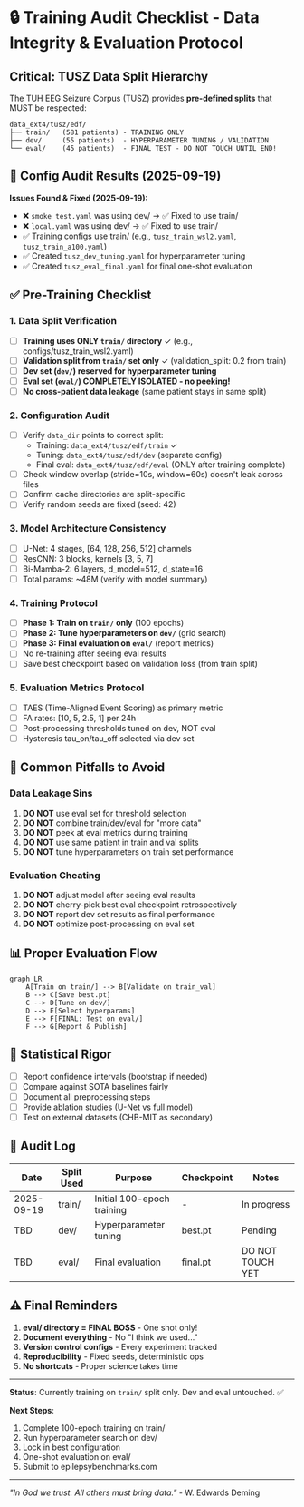 # 🔒 Training Audit Checklist - Data Integrity & Evaluation Protocol

## Critical: TUSZ Data Split Hierarchy

The TUH EEG Seizure Corpus (TUSZ) provides **pre-defined splits** that MUST be respected:

```
data_ext4/tusz/edf/
├── train/   (581 patients) - TRAINING ONLY
├── dev/     (55 patients)  - HYPERPARAMETER TUNING / VALIDATION
└── eval/    (45 patients)  - FINAL TEST - DO NOT TOUCH UNTIL END!
```

## 🔧 Config Audit Results (2025-09-19)

**Issues Found & Fixed (2025-09-19):**
- ❌ `smoke_test.yaml` was using dev/ → ✅ Fixed to use train/
- ❌ `local.yaml` was using dev/ → ✅ Fixed to use train/
- ✅ Training configs use train/ (e.g., `tusz_train_wsl2.yaml`, `tusz_train_a100.yaml`)
- ✅ Created `tusz_dev_tuning.yaml` for hyperparameter tuning
- ✅ Created `tusz_eval_final.yaml` for final one-shot evaluation

## ✅ Pre-Training Checklist

### 1. Data Split Verification
- [ ] **Training uses ONLY `train/` directory** ✓ (e.g., configs/tusz_train_wsl2.yaml)
- [ ] **Validation split from `train/` set only** ✓ (validation_split: 0.2 from train)
- [ ] **Dev set (`dev/`) reserved for hyperparameter tuning**
- [ ] **Eval set (`eval/`) COMPLETELY ISOLATED - no peeking!**
- [ ] **No cross-patient data leakage** (same patient stays in same split)

### 2. Configuration Audit
- [ ] Verify `data_dir` points to correct split:
  - Training: `data_ext4/tusz/edf/train` ✓
  - Tuning: `data_ext4/tusz/edf/dev` (separate config)
  - Final eval: `data_ext4/tusz/edf/eval` (ONLY after training complete)
- [ ] Check window overlap (stride=10s, window=60s) doesn't leak across files
- [ ] Confirm cache directories are split-specific
- [ ] Verify random seeds are fixed (seed: 42)

### 3. Model Architecture Consistency
- [ ] U-Net: 4 stages, [64, 128, 256, 512] channels
- [ ] ResCNN: 3 blocks, kernels [3, 5, 7]
- [ ] Bi-Mamba-2: 6 layers, d_model=512, d_state=16
- [ ] Total params: ~48M (verify with model summary)

### 4. Training Protocol
- [ ] **Phase 1: Train on `train/` only** (100 epochs)
- [ ] **Phase 2: Tune hyperparameters on `dev/`** (grid search)
- [ ] **Phase 3: Final evaluation on `eval/`** (report metrics)
- [ ] No re-training after seeing eval results
- [ ] Save best checkpoint based on validation loss (from train split)

### 5. Evaluation Metrics Protocol
- [ ] TAES (Time-Aligned Event Scoring) as primary metric
- [ ] FA rates: [10, 5, 2.5, 1] per 24h
- [ ] Post-processing thresholds tuned on dev, NOT eval
- [ ] Hysteresis tau_on/tau_off selected via dev set

## 🚫 Common Pitfalls to Avoid

### Data Leakage Sins
1. **DO NOT** use eval set for threshold selection
2. **DO NOT** combine train/dev/eval for "more data"
3. **DO NOT** peek at eval metrics during training
4. **DO NOT** use same patient in train and val splits
5. **DO NOT** tune hyperparameters on train set performance

### Evaluation Cheating
1. **DO NOT** adjust model after seeing eval results
2. **DO NOT** cherry-pick best eval checkpoint retrospectively
3. **DO NOT** report dev set results as final performance
4. **DO NOT** optimize post-processing on eval set

## 📊 Proper Evaluation Flow

```mermaid
graph LR
    A[Train on train/] --> B[Validate on train_val]
    B --> C[Save best.pt]
    C --> D[Tune on dev/]
    D --> E[Select hyperparams]
    E --> F[FINAL: Test on eval/]
    F --> G[Report & Publish]
```

## 🔬 Statistical Rigor

- [ ] Report confidence intervals (bootstrap if needed)
- [ ] Compare against SOTA baselines fairly
- [ ] Document all preprocessing steps
- [ ] Provide ablation studies (U-Net vs full model)
- [ ] Test on external datasets (CHB-MIT as secondary)

## 📝 Audit Log

| Date | Split Used | Purpose | Checkpoint | Notes |
|------|-----------|---------|------------|-------|
| 2025-09-19 | train/ | Initial 100-epoch training | - | In progress |
| TBD | dev/ | Hyperparameter tuning | best.pt | Pending |
| TBD | eval/ | Final evaluation | final.pt | DO NOT TOUCH YET |

## ⚠️ Final Reminders

1. **eval/ directory = FINAL BOSS** - One shot only!
2. **Document everything** - No "I think we used..."
3. **Version control configs** - Every experiment tracked
4. **Reproducibility** - Fixed seeds, deterministic ops
5. **No shortcuts** - Proper science takes time

---

**Status**: Currently training on `train/` split only. Dev and eval untouched. ✅

**Next Steps**:
1. Complete 100-epoch training on train/
2. Run hyperparameter search on dev/
3. Lock in best configuration
4. One-shot evaluation on eval/
5. Submit to epilepsybenchmarks.com

---

*"In God we trust. All others must bring data."* - W. Edwards Deming
